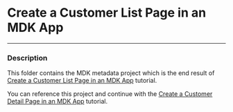 # Create a Customer List Page in an MDK App

***
### Description

This folder contains the MDK metadata project which is the end result of [Create a Customer List Page in an MDK App](https://developers.sap.com/tutorials/cp-mobile-dev-kit-list-page.html) tutorial.

You can reference this project and continue with the [Create a Customer Detail Page in an MDK App](https://developers.sap.com/tutorials/cp-mobile-dev-kit-detail-page.html) tutorial.
